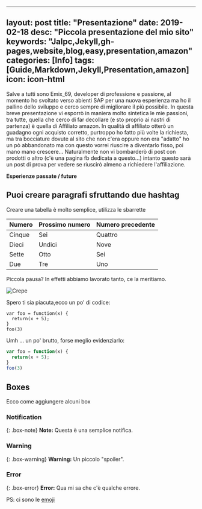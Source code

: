 
---
layout: post
title:  "Presentazione"
date:   2019-02-18
desc: "Piccola presentazione del mio sito"
keywords: "Jalpc,Jekyll,gh-pages,website,blog,easy,presentation,amazon"
categories: [Info]
tags: [Guide,Markdown,Jekyll,Presentation,amazon]
icon: icon-html
---

Salve a tutti sono Emix_69, developer di professione e passione, al momento ho svoltato verso abienti SAP per una nuova esperienza ma ho
il pallino dello sviluppo e cerco sempre di migliorare il più possibile. In questa breve presentazione vi esporrò in maniera molto sintetica
le mie passioni, tra tutte, quella che cerco di far decollare (e sto proprio ai nastri di partenza) è quella di Affiliato amazon. In qualità
di affiliato otterò un guadagno ogni acquisto corretto, purtroppo ho fatto più volte la richiesta, ma tra bocciature dovute al sito che non 
c'era oppure non era "adatto" ho un pò abbandonato ma con questo vorrei riuscire a diventarlo fisso, poi mano mano crescere...
Naturalmente non vi bombarderò di post con prodotti o altro (c'è una pagina fb dedicata a questo...) intanto questo sarà un post di prova per
vedere se riuscirò almeno a richiedere l'affiliazione.

**Esperienze passate / future**

## Puoi creare paragrafi sfruttando due hashtag 

Creare una tabella è molto semplice, utilizza le sbarrette

| Numero | Prossimo numero | Numero precedente |
| :------ |:--- | :--- |
| Cinque | Sei | Quattro |
| Dieci | Undici | Nove |
| Sette | Otto | Sei |
| Due | Tre | Uno |


Piccola pausa? In effetti abbiamo lavorato tanto, ce la meritiamo.

![Crepe](http://s3-media3.fl.yelpcdn.com/bphoto/cQ1Yoa75m2yUFFbY2xwuqw/348s.jpg)

Spero ti sia piacuta,ecco un po' di codice:

~~~
var foo = function(x) {
  return(x + 5);
}
foo(3)
~~~

Umh ... un po' brutto, forse meglio evidenziarlo:

```javascript
var foo = function(x) {
  return(x + 5);
}
foo(3)
```

## Boxes
Ecco come aggiungere alcuni box

### Notification

{: .box-note}
**Note:** Questa è una semplice notifica.

### Warning

{: .box-warning}
**Warning:** Un piccolo "spoiler".

### Error

{: .box-error}
**Error:** Qua mi sa che c'è qualche errore.

PS: ci sono le [emoji](https://www.webfx.com/tools/emoji-cheat-sheet/) 
